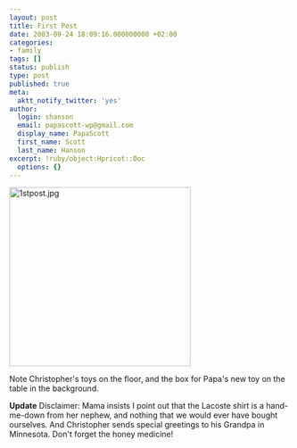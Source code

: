 ```yaml
---
layout: post
title: First Post
date: 2003-09-24 18:09:16.000000000 +02:00
categories:
- family
tags: []
status: publish
type: post
published: true
meta:
  aktt_notify_twitter: 'yes'
author:
  login: shanson
  email: papascott-wp@gmail.com
  display_name: PapaScott
  first_name: Scott
  last_name: Hanson
excerpt: !ruby/object:Hpricot::Doc
  options: {}
---
```

<p><img alt="1stpost.jpg" src="http://www.papascott.de/wordpress/wp-content/uploads/2003/09/1stpost.jpg" width="325" height="321" border="0" /></p>
<p>Note Christopher's toys on the floor, and the box for Papa's new toy on the table in the background.</p>
<p><b>Update</b> Disclaimer: Mama insists I point out that the Lacoste shirt is a hand-me-down from her nephew, and nothing that we would ever have bought ourselves. And Christopher sends special greetings to his Grandpa in Minnesota. Don't forget the honey medicine!</p>
